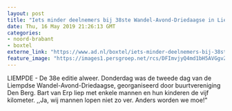 ```yaml
---
layout: post
title: "Iets minder deelnemers bij 38ste Wandel-Avond-Driedaagse in Liempde"
date: Thu, 16 May 2019 21:26:13 GMT
categories: 
- noord-brabant 
- boxtel 
externe_link: "https://www.ad.nl/boxtel/iets-minder-deelnemers-bij-38ste-wandel-avond-driedaagse-in-liempde~afad93d9/"
feature_image: "https://images1.persgroep.net/rcs/DFImvjyQ4md1bH5AVGgvZJOrBCo/diocontent/148545358/_fitwidth/400/?appId=21791a8992982cd8da851550a453bd7f&quality=0.7"
---
```


LIEMPDE - De 38e editie alweer. Donderdag was de tweede dag van de Liempdse Wandel-Avond-Driedaagse, georganiseerd door buurtvereniging Den Berg. Bart van Erp liep met enkele mannen en hun kinderen de vijf kilometer. ,,Ja, wij mannen lopen niet zo ver. Anders worden we moe!"
